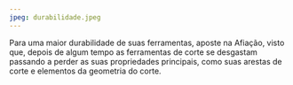 ```yaml
---
jpeg: durabilidade.jpeg
---
```


Para uma maior durabilidade de suas ferramentas, aposte na Afiação, visto que, depois de algum tempo as ferramentas de corte se desgastam passando a perder as suas propriedades principais, como suas arestas de corte e elementos da geometria do corte.
